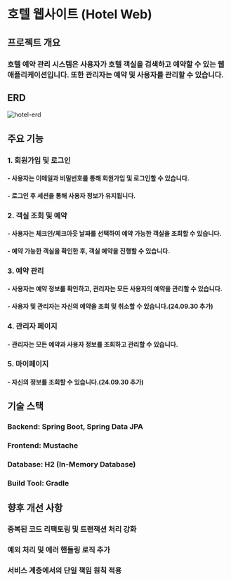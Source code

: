 # 호텔 웹사이트 (Hotel Web)
## 프로젝트 개요
### 호텔 예약 관리 시스템은 사용자가 호텔 객실을 검색하고 예약할 수 있는 웹 애플리케이션입니다. 또한 관리자는 예약 및 사용자를 관리할 수 있습니다.
## ERD
![hotel-erd](https://github.com/user-attachments/assets/35b4d4f9-d41a-4932-8a48-804cf3b45793)

## 주요 기능
### 1. 회원가입 및 로그인
#### - 사용자는 이메일과 비밀번호를 통해 회원가입 및 로그인할 수 있습니다.
#### - 로그인 후 세션을 통해 사용자 정보가 유지됩니다.
### 2. 객실 조회 및 예약
#### - 사용자는 체크인/체크아웃 날짜를 선택하여 예약 가능한 객실을 조회할 수 있습니다.
#### - 예약 가능한 객실을 확인한 후, 객실 예약을 진행할 수 있습니다.
### 3. 예약 관리
#### - 사용자는 예약 정보를 확인하고, 관리자는 모든 사용자의 예약을 관리할 수 있습니다.
#### - 사용자 및 관리자는 자신의 예약을 조회 및 취소할 수 있습니다.(24.09.30 추가)
### 4. 관리자 페이지
#### - 관리자는 모든 예약과 사용자 정보를 조회하고 관리할 수 있습니다.
### 5. 마이페이지
#### - 자신의 정보를 조회할 수 있습니다.(24.09.30 추가)
## 기술 스택
### Backend: Spring Boot, Spring Data JPA
### Frontend: Mustache 
### Database: H2 (In-Memory Database)
### Build Tool: Gradle
## 향후 개선 사항
### 중복된 코드 리팩토링 및 트랜잭션 처리 강화
### 예외 처리 및 에러 핸들링 로직 추가
### 서비스 계층에서의 단일 책임 원칙 적용
